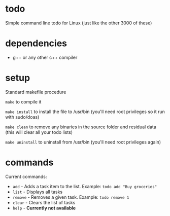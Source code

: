 # todo
Simple command line todo for Linux (just like the other 3000 of these)

# dependencies
- g++ or any other c++ compiler

# setup
Standard makefile procedure

`make` to compile it

`make install` to install the file to /usr/bin (you'll need root privileges so it run with sudo/doas)

`make clean` to remove any binaries in the source folder and residual data (this will clear all your todo lists)

`make uninstall` to uninstall from /usr/bin (you'll need root privileges again)

# commands
Current commands:
- `add`    - Adds a task item to the list. Example: `todo add "Buy groceries"`
- `list`   - Displays all tasks
- `remove` - Removes a given task. Example: `todo remove 1`
- `clear`  - Clears the list of tasks
- `help`   - **Currently not available**
